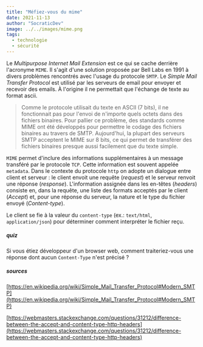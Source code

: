 ```yaml
---
title: "Méfiez-vous du mime"
date: 2021-11-13
author: "SocraticDev"
image: ../../images/mime.png
tags:
  - technologie
  - sécurité
---
```

Le _Multipurpose Internet Mail Extension_ est ce qui se cache derrière l'acronyme `MIME`. Il s'agit d'une solution proposée par Bell Labs en 1991 à divers problèmes rencontrés avec l'usage du protocole `SMTP`. Le _Simple Mail Transfer Protocol_ est utilisé par les serveurs de email pour envoyer et recevoir des emails. À l'origine il ne permettait que l'échange de texte au format ascii.

> Comme le protocole utilisait du texte en ASCII (7 bits), il ne fonctionnait pas pour l'envoi de n'importe quels octets dans des fichiers binaires. Pour pallier ce problème, des standards comme MIME ont été développés pour permettre le codage des fichiers binaires au travers de SMTP. Aujourd'hui, la plupart des serveurs SMTP acceptent le MIME sur 8 bits, ce qui permet de transférer des fichiers binaires presque aussi facilement que du texte simple.

`MIME` permet d'inclure des informations supplémentaires à un message transféré par le protocole `TCP`. Cette information est souvent appelée `metadata`. Dans le contexte du protocole `http` on adopte un dialogue entre client et serveur : le client envoit une requête (_request_) et le serveur renvoit une réponse (_response_). L'information assignée dans les en-têtes (_headers_) consiste en, dans la requête, une liste des formats acceptés par le client (_Accept_) et, pour une réponse du serveur, la nature et le type du fichier envoyé (_Content-type_).

Le client se fie à la valeur du `content-type` (ex.: `text/html`, `application/json`) pour déterminer comment interpréter le fichier reçu.

##### quiz
Si vous étiez développeur d'un browser web, comment traiteriez-vous une réponse dont aucun `Content-Type` n'est précisé ?

##### sources
[https://en.wikipedia.org/wiki/Simple_Mail_Transfer_Protocol#Modern_SMTP](https://en.wikipedia.org/wiki/Simple_Mail_Transfer_Protocol#Modern_SMTP)

[https://webmasters.stackexchange.com/questions/31212/difference-between-the-accept-and-content-type-http-headers](https://webmasters.stackexchange.com/questions/31212/difference-between-the-accept-and-content-type-http-headers)